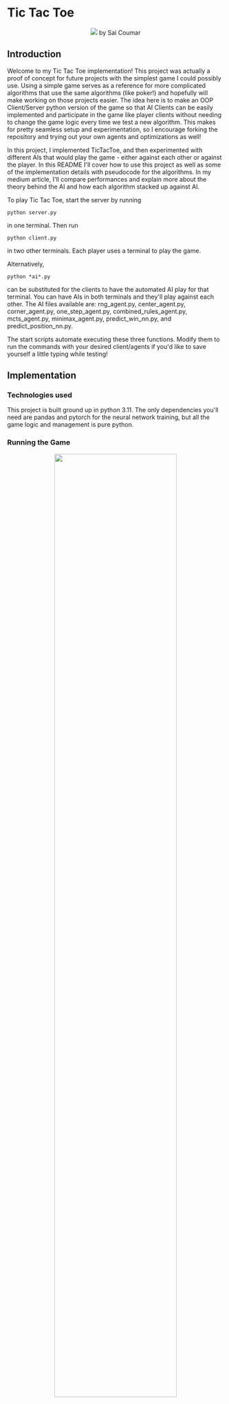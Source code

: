 # Tic Tac Toe

<p align="center">
 <img size="100%" src="https://github.com/saiccoumar/TicTacToe/assets/55699636/d465be6f-2fab-4ed4-9bd3-73c60a43ba31">
 by Sai Coumar
</p>

## Introduction
Welcome to my Tic Tac Toe implementation! 
This project was actually a proof of concept for future projects with the simplest game I could possibly use. Using a simple game serves as a reference for more complicated algorithms that use the same algorithms (like poker!) and hopefully will make working on those projects easier. The idea here is to make an OOP Client/Server python version of the game so that AI Clients can be easily implemented and participate in the game like player clients without needing to change the game logic every time we test a new algorithm. This makes for pretty seamless setup and experimentation, so I encourage forking the repository and trying out your own agents and optimizations as well! 

In this project, I implemented TicTacToe, and then experimented with different AIs that would play the game - either against each other or against the player. In this README I'll cover how to use this project as well as some of the implementation details with pseudocode for the algorithms. In my medium article, I'll compare performances and explain more about the theory behind the AI and how each algorithm stacked up against AI. 

To play Tic Tac Toe, start the server by running 
```
python server.py
```
in one terminal. Then run
```
python client.py
```
in two other terminals. Each player uses a terminal to play the game. 

Alternatively,
```
python *ai*.py
```
can be substituted for the clients to have the automated AI play for that terminal. You can have AIs in both terminals and they'll play against each other. The AI files available are: rng_agent.py, center_agent.py, corner_agent.py, one_step_agent.py, combined_rules_agent.py, mcts_agent.py, minimax_agent.py, predict_win_nn.py, and predict_position_nn.py.

The start scripts automate executing these three functions. Modify them to run the commands with your desired client/agents if you'd like to save yourself a little typing while testing!

## Implementation
### Technologies used
This project is built ground up in python 3.11. The only dependencies you'll need are pandas and pytorch for the neural network training, but all the game logic and management is pure python. 

### Running the Game
<p align="center">
 <img width="75%" height=auto src="https://github.com/saiccoumar/TicTacToe/assets/55699636/16ed5b25-8ed2-4822-9569-3b01a115e812">
</p>

### Server

```
class Server:
    def __init__(self):
        ...

    # Function to send game state from the server to the client. Game state includes the board information as well as whose turn it is. Game state info is in json format
    def send_game_state(self, player_socket):
        ...

    # Logic that the server runs to interact with the clients and handle game management
    def handle_client(self, client_socket):
        if players have joined
        start
        while True:
            move = get_move()
            if game_over:
                 # inform client
                 break
            else:
                 # send game state to client
        ...

    def accept_connections(self):
        ...

            

if __name__ == "__main__":
    server = Server()
    threading.Thread(target=server.accept_connections).start()
```
The server essentially manages the game. The server class waits for clients to join, accepts their connection, and begins the game when 2 players have joined. Once the game starts (the "GAME START" code & initial game state has been sent to the clients) it loops and waits for the clients response. If a client responds, it checks if their move is valid, then checks if someone has won. If someone has won, the game ends and the clients are informed that the game is over and who won. If the game isn't over, it sends the updated game state to the client and waits for the next move. Check out the implementation if you're interested in making a Client/Server game!

### Clients/Agents
```
class Agent:
    def __init__(self):
        ...

    # Client messages Server
    def send_message(self, message):
        ...

    # Server messages Client
    def receive_data(self):
        return data_recieved

    # Logic to play the game 
    def play_game(self):
        while True:
            game_state = receive_data()
            # Wait for start code
            if game_state == "GAME STARTED":
                print("Game has started!")

            # If the data is the board, make a move
            elif isinstance(game_state, dict):
                print("Current Board: board")

                if player_turn:
                    position = make_decision()
                    send_message(position)

            # If the move is invalid, the player is prompted again
            elif game_state == "INVALID_MOVE":
                print("Invalid move. Please try again.")
                continue

            # Break when the game is won, drawn, or lost
            elif game_state == "WIN":
                print("RNG Agent won!")
                break
            elif game_state == "DRAW":
                print("It's a draw!")
                break
            elif game_state == LOSS":
                print("RNG Agent lost.")
                break
                
    # Close client socket
    def close_connection(self):
        ...

    # Logic to choose which position to pick
    def make_decision(board):
        ...
        return decision

if __name__ == "__main__":
    # Create a AI client that plays the game using RNG logic. When the game is over, close it's connection to the port.
    client = Agent()
    client.play_game()
    client.close_connection()
```
The client and every agent has this setup. The client waits for the game state or status codes from the server and acts when it's their turn. Each AI agent uses a different method for make_decision while client simply takes input from a user prompt in the terminal. This design is why the agents are modular and we can play the game with different agents without reconfiguring the game logic. 

### AI Agent Decision making
![image](https://github.com/saiccoumar/TicTacToe/assets/55699636/913446e6-aede-4b68-ad81-504e06c58ff4)
Every agent uses this setup with a different "black box". Let's go over how each of make their decisions inside their "black boxes"

### 1. RNG Agent
Starting with the simplest option, we have the most naive approach to tic tac toe: picking a random open square.
```
def make_decision(board):
        # Check for all open positions (valid choices)
        open_positions = []
        for i in range(0,len(board)):
            if board[i] == " ":
                open_positions.append(i+1)
        
        return random.choice(open_positions)
```
This approach has a very low "intelligence" but serves as a good control. It is possible to win by making random choices but with any more intelligence, an AI will be able to consistently beat the random choice agent. If the random choice agent is winning against another AI, then that AI is likely bugged and needs to be reworked. 

Let's add some degree of intelligence. The most basic AIs, rule-based agents, use pre-determined policies defined by domain experts to make generalized selections. Since tic tac toe is a "solved game", and any human with a brain can figure out a good strategy, making a viable rule-based AI is pretty easy. 

### 2. Center Agent
The first rule I tried was always playing the center square every single time. 
```
def make_decision(board, player_sign):
        # Check for all open positions (valid choices)
        open_positions = [i + 1 for i in range(0,len(board)) if board[i] == " "]   
        # If center is empty pick     
        if board[4] == " ":
            print("Pick Center")
            return 5

        print("Pick random")
        return random.choice(open_positions)
```
If the rule cannot be met, we default to random choices. Center choice wins pretty often against RNG client, but can still lose. It essentially aims to subset the game state space to all boards where the bot has played the center, which generally has a higher win rate than the entire set of all game states. This rule is pretty weak and a smart agent could still outmaneuver this pretty easily.

### 3. Corner Agent
```
def make_decision(board, player_sign):
        opp_sign = "O" if player_sign == "X" else "X"
        # Check for all open positions (valid choices)
        open_positions = [i + 1 for i in range(0,len(board)) if board[i] == " "]

        for i in range(0,9,2):
            if board[i] == " " and board[8-i] == opp_sign:
                return i+1
        # If corners are empty pick a corner
        corners = [i+1 for i in range(0,9,2)] 
        if board[0] == " " or board[2] == " " or board[6] == " " or board[8] == " ":
            print("Pick Corner")
            return random.choice(corners) 

        print("Pick random")
        return random.choice(open_positions)
```
This agent aims to take corners opposite to the opponent's corners, and take any other corners that are available. This aims to create forks, where a player has 2 winning options and the opponent can only block one leading to a win. The corner agent can win often, but is vulnerable to the possibility that an agent picks the middle three positions horizontally or vertically because the corner agent will pick corners for the first 2-4 rounds. When corner agent wins, it wins by a blowout but when it loses it loses hard. 

### 4. One Step Agent
```
def make_decision(board, player_sign):
        # Check for all open positions (valid choices)
        open_positions = [i + 1 for i in range(0,len(board)) if board[i] == " "]
        
        # Look for wins
        for i in open_positions:
            board_step = board.copy()
            board_step[i-1] = player_sign
            if TicTacToeGame.check_winner(board_step, player_sign):
                print("Win detected")
                return i
            
        # Prevent losses
        for i in open_positions:
            board_step = board.copy()
            opp_sign = "O" if player_sign == "X" else "X"

            board_step[i-1] = opp_sign\
            if TicTacToeGame.check_winner(board_step, opp_sign):
                print("Stop opponent win")
                return i 

        print("Pick random")
        return random.choice(open_positions)
```
One Step Agent is the first agent that actually tries to look for opportunities to win and prevent a loss. It goes through all the possible turns that the player can make on the current board and returns a position if it can result in an immediate win. Similarly it goes through all possible turns that the opponent can make and returns a position if the opponent can result in an immediate win, thereby preventing that win. Since it goes "one step" into the future to evaluate moves, I named it the One Step Agent.

One step works REALLY well. RNG struggles against it and even later algorithms that we'll cover struggle. One-step unequivocally has the best foresight of what will happen in exactly one move - even better than later algorithms we'll discuss. Unfortunately if an opponent sets up a fork more than one step into the future, One-step cannot detect it and can still lose. We'll address this with the MCTS and minimax algorithms.   

### 5. Combined Rules Agent
```
def make_decision(board, player_sign):
        # Check for all open positions (valid choices)
        open_positions = [i + 1 for i in range(0,len(board)) if board[i] == " "]
        opp_sign = "O" if player_sign == "X" else "X"
        # Look for forks
        # If center is empty pick     
        if board.count(" ") == 8:
            print("Pick Center")
            return 5
        
        for i in open_positions:
            board_step = board.copy()
            board_step[i-1] = player_sign
            # Check if the current move creates a fork
            fork_created = False
            for j in open_positions:
                if j != i:
                    board_step_fork = board_step.copy()
                    board_step_fork[j-1] = opp_sign
                    if TicTacToeGame.check_winner(board_step_fork, player_sign):
                        fork_created = True
                        break
            if fork_created:
                return i

        # Look for wins
        for i in open_positions:
            board_step = board.copy()
            board_step[i-1] = player_sign
            # print("Future board\n-------")
            # Corner_Agent.print_board(board_step)
            if TicTacToeGame.check_winner(board_step, player_sign):
                print("Win detected")
                return i
            
        # Prevent losses
        for i in open_positions:
            board_step = board.copy()
            board_step[i-1] = opp_sign
            # print("Future board\n-------")
            # Corner_Agent.print_board(board_step)
            if TicTacToeGame.check_winner(board_step, opp_sign):
                print("Stop opponent win")
                return i 
      
        # If corners are empty pick a corner
        corners = [i+1 for i in range(0,9,2)] 
        if board[0] == " " or board[2] == " " or board[6] == " " or board[8] == " ":
            print("Pick Corner")
            return random.choice(corners) 

        print("Pick random")
        return random.choice(open_positions)
```

Combined Rules Agent combines the rules of the previous agent as well as a new rule that looks for forks. This agent is VERY strong. Many of the rules compliment each other; corner agent had an issue where it would never pick the center and lose, but with fork and one-step before the corners and center rules after, that vulnerability is covered. The one-step struggled with getting outplayed by forks but the forking logic before covers the vulnerability of that move. Combined Rules performed well against every other bot, but struggled against humans. Humans can pick up on the rules that the agent was using and exploit them very quickly. Tic Tac Toe is a "solved" game so it's possible to make rules to ALWAYS win, but if those rules aren't used then a rules based agent will always be vulnerable to an exploit. This is something we can try to tackle with algorithms aren't rule based.

### 6. Monte Carlo Tree Search
The first algorithm we'll look at is the Monte Carlo Tree Search algorithm. You've likely heard of this one before - it's famously used for chess engines and board games across the world and I made this my starting point because of it's reputation.
```
class MCTS():
def search(self):
        # Initialize board as state
        root = State(self.board, None, self.agent_sign)
   
        # while True:
        for _ in range(self.iterations):
            self.cprint("New iteration")
            # Select Node
            selected_state = self.select(root)

            # Expand
            expanded_state = self.expand(selected_state)

            # Simulate
            simulation_value = self.rollout(expanded_state)
            
            # Back Prop
            self.backpropagate(expanded_state, simulation_value)
           

        action = best_action(state.actions)
        return action

    ...

class State():
    def __init__(self, board, parent, current_player) -> None:
        self.board = board
        # V = value of the node and it's children node's values
        self.V = 0  
        # n = number of simulations run from the node. Not to be confused with N, the total number of simulations run 
        self.n = 0
        ...
    
    def get_UBT(self, C, N):
        if self.n == 0:
            # Handling the case where n_j is zero to avoid division by zero
            return float("inf")
        log_argument = math.log(N) / self.n if N > 0 and self.n > 0 else 0
        return self.V / self.n + C * math.sqrt(log_argument)


def make_decision(board, player_sign):
        return MCTS(board, C=0.7, iterations = 100000).search()
```
MCTS is a bit complicated and took the most debugging. The general intuition is pretty simple: the monte carlo search tree will add another level of depth, simulate results, and backpropagate results back to previous states. If it reaches the all terminal cases, it will continue sampling to make results more accurate. The benefit of this is that you can run it for however long you want and ALWAYS get a result WITHOUT a complete exhaustive tree search. If you only have resources for 5 iterations, you can only expand 5 states and still get a result. If you have resources for 1,000,000 iterations it will give you a result. This is better than exhaustive search algorithms like minimax which cannot get results unless it finishes searching the entire tree which can be impossible in games like Go which has possible state spaces that are too large to compute. 
The steps:
1. Select a state to expand
2. Expand the state
3. "Rollout" the state and get the result of the simulation
4. Backpropagate the results throughout the tree
5. Repeat for N iterations
The exact specifics of the selection and expansion criteria are very intricate and if you're really interested, I'd recommend examining mcts_agent.py itself. Also, be very careful with other implementations of MCTS. Many implementations will have mistakes (such as expanding the entire tree immediately or using an incorrect UBT equation) and the algorithm will still function but very poorly.

Unfortunately, the MCTS algorithm is still pretty mediocre. After implementing the algorithm, I found that MCTS required more computational resources and wasn't very effective because Tic Tac Toe has such a small game state space. While it wasn't inherently bad, other agents happened to be comparable with much less resources. It consistently beat the weaker agents but was matched evenly with agents like the combined rules agent and minimax.

Let's consider why this is the case with the combined rules agent. In the endgame, where there are only 1 or 2 moves left in the game, MCTS is doing thousands of simulations and making approximate heuristics whereas the Combined rules agent is exhaustively checking the states and deterministically pick the objectively best option with the fork and one-step rules. This is unique to Tic Tac Toe, because the game is so simple and is considered "solved" but in a game like Chess or Go, rule agents and exhaustive searches cannot generalize such a large game state space as well as MCTS. 

### 7. Minimax
With the benefit of hindsight, let's use an exhaustive search with better decision making than combined rules.
```
class Minimax():

    def evaluation_function_1(self, state):
        if win:
            return 10
        elif loss:
            return -10 
        elif draw:
            return 0
        
    def evaluation_function_2(self, state):
        if win:
            if win by fork:
                return 20
            return 10
        elif loss:
            if loss by fork:
                return -20
            return -10 
        elif draw:
            return 0
        
    def max_value(self, state, alpha, beta):
        v = float("-inf")
        if state.terminal:
            # v = self.evaluation_function_1(state)
            v = self.evaluation_function_1(state)       
        for _ , successor in state.successors.items():
            v = max(v, self.min_value(successor, alpha, beta))
            if v >= beta:
                return v
            alpha = max(alpha, v)    
        return v
    
    def min_value(self, state, alpha, beta):
        v = float("inf")
        if state.terminal:
            # v = self.evaluation_function_1(state)
            v = self.evaluation_function_1(state)    
        for _ , successor in state.successors.items():
            v = min(v, self.max_value(successor, alpha, beta))
            if v <=  alpha:
                return v
            beta = min(beta, v)   
        return v
    
    def search(self):
        alpha, beta = float("-inf"), float("inf")
        root = State(self.board, self.ai_player_sign)
        for _, successor in root.successors.items():
            score = self.min_value(successor, alpha, beta)
            successor.V = score

        # Collect actions with their corresponding minimax values
        min_max_values = {key: child_state.V for key, child_state in root.successors.items()}
        # Shuffle actions with the same minimax value to introduce randomness
        max_actions = [action for action in min_max_values.keys() if min_max_values[action] == max(min_max_values.values())]
        random.shuffle(max_actions)

        return max(max_actions, key=lambda action: min_max_values[action])

    def make_decision(board, player_sign):        
        return Minimax(board, player_sign).search() + 1
```

Minimax is a very straightforward algorithm. Minimax aims to find the sequence of moves that minimize opponents benefit and maximize the agents benefit. To do this we recursively call minimize and maximize functions on each other until reaching terminal states. The terminal state values are evaluated by an evaluation function. Originally I used an evaluation function that would reward winning, penalize losing, and do nothing for a draw. Unfortunately this reward system led to a lot of states being equal in value, so I added a bigger reward for wins by fork and a bigger penalty for loss by fork. I also included alpha/beta pruning in my minimax implementation to improve efficiency.

Minimax also had an issue where it would keep picking the exact same state at the beginning and leading to certain outcomes every time against rule based agents. This is because when there are tied values the max() function always picks the first instance. By using random choices to break ties, this makes it possible to win and lose in different ways rather than lose the same time over and over. This would be solved if my evaluation function was more nuanced, but minimax is already the most exhaustive algorithm I'll use in this entire project and I didn't want it to get any worse with a complex evaluation function but my minimax had a bad habit of blundering some very simple moves. 

Let's kick it up a notch with neural networks.

### 8. Prediciting Wins Neural Network
My first approach to this was to look for a public tic tac toe dataset and work from there. I found the 1991 UCI dataset to be the most popular dataset: https://archive.ics.uci.edu/dataset/101/tic+tac+toe+endgame. This dataset has an endgame board state and a value associated that tells you whether the game is "positive" (player is winning) or "negative". 
Training: 
```
class TicTacToeModel(nn.Module):
    def __init__(self, input_size, output_size):
        super(TicTacToeModel, self).__init__()
        self.fc1 = nn.Linear(input_size, 256)
        self.relu1 = nn.ReLU()
        self.fc2 = nn.Linear(256, output_size)
        self.tanh = nn.Tanh()

    def forward(self, x):
        x = self.fc1(x)
        x = self.relu1(x)
        x = self.fc2(x)
        x = self.tanh(x)
        return x

X = *load data*
y = *load data*
X_train, X_test, y_train, y_test = train_test_split(X, y, test_size=0.2, random_state=42)
model = TicTacToeModel(input_size, output_size).to(device)

# Define loss function and optimizer
criterion = nn.CrossEntropyLoss()
optimizer = optim.Adam(model.parameters(), lr=0.01)

# Training loop
num_epochs = 10000
for epoch in range(num_epochs):
    # Forward pass
    outputs = model(X_train)
    loss = criterion(outputs, y_train)
 
    # Backward and optimize
    optimizer.zero_grad()
    loss.backward()
    optimizer.step()
```
Predict:
```
def make_decision(board, player_sign, nn_predictor):
   # Check for all open positions (valid choices)
   open_positions = [i + 1 for i in range(0,len(board)) if board[i] == " "]
   if len(open_positions) > 4:
       # return OneStepAgent.make_decision(board, player_sign)
       # return CombinedRulesAgent.make_decision(board, player_sign)
       return OneStepAgent.make_decision(board, player_sign)

   predicted_scores = {}
   for i in open_positions:
       future_board = board.copy()
       future_board[i-1] = player_sign
       predicted_scores[i] = nn_predictor.predict(future_board) 
   choices = [key for key, value in predicted_scores.items() if value == 1]
   print("Endgame Detected.")

   if len(predicted_scores.items())>0:
       print(predicted_scores)
       return max(predicted_scores, key=predicted_scores.get)

   print("NN failed to yield a valid choice")
   return random.choice(open_positions)
```

My approach was to train a neural network to predict winning boards and pick children boards which were indicative of winning boards. Unfortunately there's some glaring issues with this that you'll see the minute you actually use this agent. 
1. The dataset only has endgames. That means for the first 6 moves, this model doesn't have the right knowledge to make good predictions. To handle this I had other agents make decisions until the end where the NN would take over and make predictions.
2. Simpler algorithms perform better towards the end of the game. Rule based agents like one-step and searches like minimax and mcts don't require nearly as many resources to fully play out a game. Therefore, the NN's choice is redundant and underperforms
3. Endgame is the worst time to make game defining moves. Once you're there, you're already likely to lose or win so neither choice will be particularly better than the other. This both regularly predicts both options as failing options, with one slightly better than the other.

This agent was undoubtedly a flop. The data sucks, the usage of the model is underwhelming, and I don't think the hyperparameters were optimized well either. This was discouraging but seeing the potential of an NN I came up with the next idea.

### 9. Predict Position Neural Network
With this approach I aimed to directly predict what the next position to play would be. I generated data with generate_data.py and then used Combined Rules, Minimax, and MCTS to evaluate what they would decide to play with those random board states. I then trained the nueral network on that data to print a position to play
Train:
```
class TicTacToeModel(nn.Module):
    def __init__(self, input_size, output_size):
        super(TicTacToeModel, self).__init__()
        self.fc1 = nn.Linear(input_size, 256)
        self.relu1 = nn.ReLU()
        self.fc2 = nn.Linear(256, output_size)
        self.tanh = nn.Tanh()

    def forward(self, x):
        x = self.fc1(x)
        x = self.relu1(x)
        x = self.fc2(x)
        x = self.tanh(x)
        return x

X = *load data*
y = *load data*
X_train, X_test, y_train, y_test = train_test_split(X, y, test_size=0.2, random_state=42)

criterion = nn.CrossEntropyLoss()
optimizer = optim.Adam(model.parameters(), lr=0.01)

# Training loop
num_epochs = 10000
for epoch in range(num_epochs):
    # Forward pass
    outputs = model(X_train)
    loss = criterion(outputs, y_train)

    # Backward and optimize
    optimizer.zero_grad()
    loss.backward()
    optimizer.step()
```
Predict:
```
def make_decision(board, nn_predictor):
    # Check for all open positions (valid choices)
    open_positions = [i + 1 for i in range(0,len(board)) if board[i] == " "]
    predicted_value = nn_predictor.predict(board) + 1
    if predicted_value in open_positions:
        return predicted_value 
    print("NN failed to yield a valid choice")
    return random.choice(open_positions)
```
This approach was REALLY good. Combined Rules was flawed because it one could easily learn the rules and play around them, but a nueral network has much less interpretability. Similarly, it combined the patterns that minimax and MCTS make to make a more well rounded decision. It was also incredibly quick. While minimax and mcts require a long and resource-hungry search, neural networks have the capacity to memorize patterns and you can make decisions much faster than search trees. Loading the model often took longer than all the predictions combined. 

## Conclusion
With all the agents made and briefly tested by people and rng_client, we need more testing to evaluate how they compare against each other. Stay tuned for my medium for that! In the meantime, hopefully this covered the important implementation details. These algorithms are fundamental to classical AI and I'm hoping to apply this project towards future projects. Currently I'm working on AI for poker, which is a little more complicated than tic tac toe. Check that repository out as well!  
